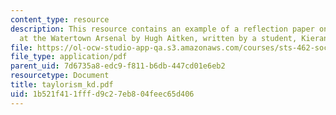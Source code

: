```yaml
---
content_type: resource
description: This resource contains an example of a reflection paper on Taylorism
  at the Watertown Arsenal by Hugh Aitken, written by a student, Kieran Downes.
file: https://ol-ocw-studio-app-qa.s3.amazonaws.com/courses/sts-462-social-and-political-implications-of-technology-spring-2006/1b521f411fffd9c27eb804feec65d406_taylorism_kd.pdf
file_type: application/pdf
parent_uid: 7d6735a8-edc9-f811-b6db-447cd01e6eb2
resourcetype: Document
title: taylorism_kd.pdf
uid: 1b521f41-1fff-d9c2-7eb8-04feec65d406
---
```

